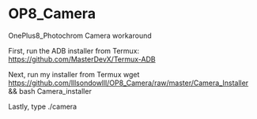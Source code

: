 # OP8_Camera
OnePlus8_Photochrom Camera workaround

First, run the ADB installer from Termux:
https://github.com/MasterDevX/Termux-ADB

Next, run my installer from Termux
wget https://github.com/lllsondowlll/OP8_Camera/raw/master/Camera_Installer && bash Camera_installer

Lastly, type ./camera
